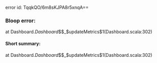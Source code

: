 error id: TqqkQO/6m8sKJPA8r5xnqA==
### Bloop error:

at Dashboard$.Dashboard$$$_$updateMetrics$1(Dashboard.scala:302)
#### Short summary: 

at Dashboard$.Dashboard$$$_$updateMetrics$1(Dashboard.scala:302)